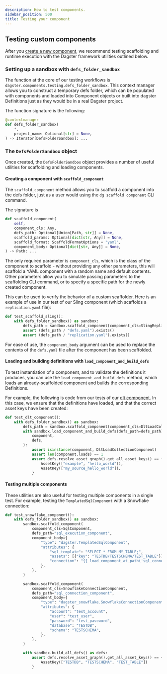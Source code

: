 ```yaml
---
description: How to test components.
sidebar_position: 500
title: Testing your component
---
```


## Testing custom components

After you [create a new component](/guides/build/components/creating-new-components/creating-and-registering-a-component), we recommend testing scaffolding and runtime execution with the Dagster framework utilities outlined below.

### Setting up a sandbox with `defs_folder_sandbox`

The function at the core of our testing workflows is `dagster.components.testing.defs_folder_sandbox`. This context manager allows you to construct a temporary defs folder, which can be populated with components and loaded into Component objects or built into dagster Definitions just as they would be in a real Dagster project.

The function signature is the following:

```python
@contextmanager
def defs_folder_sandbox(
    *,
    project_name: Optional[str] = None,
) -> Iterator[DefsFolderSandbox]: ...
```

### The `DefsFolderSandbox` object

Once created, the `DefsFolderSandbox` object provides a number of useful utilities for scaffolding and loading components.

#### Creating a component with `scaffold_component`

The `scaffold_component` method allows you to scaffold a component into the defs folder, just as a user would using the `dg scaffold component` CLI command.

The signature is

```python
def scaffold_component(
    self,
    component_cls: Any,
    defs_path: Optional[Union[Path, str]] = None,
    scaffold_params: Optional[dict[str, Any]] = None,
    scaffold_format: ScaffoldFormatOptions = "yaml",
    component_body: Optional[dict[str, Any]] = None,
) -> Path: ...
```

The only required parameter is `component_cls`, which is the class of the component to scaffold - without providing any other parameters, this will scaffold a YAML component with a random name and default contents. Other parameters allow you to simulate passing parameters to the scaffolding CLI command, or to specify a specific path for the newly created component.

This can be used to verify the behavior of a custom scaffolder. Here is an example of use in our test of our Sling component (which scaffolds a `replication.yaml` file):

```python
def test_scaffold_sling():
    with defs_folder_sandbox() as sandbox:
        defs_path = sandbox.scaffold_component(component_cls=SlingReplicationCollectionComponent)
        assert (defs_path / "defs.yaml").exists()
        assert (defs_path / "replication.yaml").exists()
```

For ease of use, the `component_body` argument can be used to replace the contents of the `defs.yaml` file after the component has been scaffolded.

#### Loading and building definitions with `load_component_and_build_defs`

To test instantiation of a component, and to validate the definitions it produces, you can use the `load_component_and_build_defs` method, which loads an already-scaffolded component and builds the corresponding Definitions.

For example, the following is code from our tests of our [dlt component](/guides/build/components/integrations/dlt-component-tutorial). In this case, we ensure that the definitions have loaded, and that the correct asset keys have been created:

```python
def test_dlt_component():
    with defs_folder_sandbox() as sandbox:
        defs_path = sandbox.scaffold_component(component_cls=DltLoadCollectionComponent)
        with sandbox.load_component_and_build_defs(defs_path=defs_path) as (
            component,
            defs,
        ):
            assert isinstance(component, DltLoadCollectionComponent)
            assert len(component.loads) == 1
            assert defs.resolve_asset_graph().get_all_asset_keys() == {
                AssetKey(["example", "hello_world"]),
                AssetKey(["my_source_hello_world"]),
            }
```

#### Testing multiple components

These utilities are also useful for testing multiple components in a single test. For example, testing the `TemplatedSqlComponent` with a Snowflake connection:

```python
def test_snowflake_component():
    with defs_folder_sandbox() as sandbox:
        sandbox.scaffold_component(
            component_cls=SqlComponent,
            defs_path="sql_execution_component",
            component_body={
                "type": "dagster.TemplatedSqlComponent",
                "attributes": {
                    "sql_template": "SELECT * FROM MY_TABLE;",
                    "assets": [{"key": "TESTDB/TESTSCHEMA/TEST_TABLE"}],
                    "connection": "{{ load_component_at_path('sql_connection_component') }}",
                },
            },
        )

        sandbox.scaffold_component(
            component_cls=SnowflakeConnectionComponent,
            defs_path="sql_connection_component",
            component_body={
                "type": "dagster_snowflake.SnowflakeConnectionComponent",
                "attributes": {
                    "account": "test_account",
                    "user": "test_user",
                    "password": "test_password",
                    "database": "TESTDB",
                    "schema": "TESTSCHEMA",
                },
            },
        )

        with sandbox.build_all_defs() as defs:
            assert defs.resolve_asset_graph().get_all_asset_keys() == {
                AssetKey(["TESTDB", "TESTSCHEMA", "TEST_TABLE"])
            }
```
